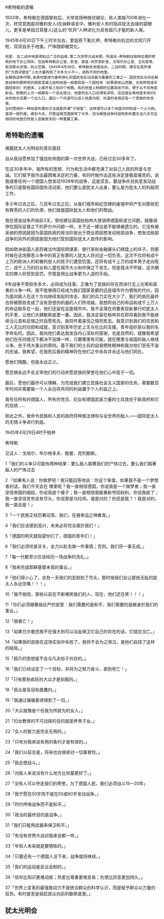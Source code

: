 #希特勒的遗嘱

1933年，希特勒在德国掌权后，大举宣扬种族优越论，称人类每700年进化一次，终究意图是将雅利安人(在纳粹语言中，雅利安人有时指非犹太血缘的碧眼儿，更多是单指日耳曼人)这么的“优异”人种进化为具有超凡才能的新人类。


1945年4月30日下午三时半左右，爱娃吞下氰化钾，希特勒向右边的太阳穴开
枪，双双自杀于地堡。尸体随即被焚化。

```
地堡: 在二战中地堡得到过广泛的运用.第二次世界大战末期，阿道夫·希特勒在柏林总理府修筑的地下办公场所。包括希特勒办公室、卧室，爱娃·布劳恩卧室，戈培尔办公室、卫兵室等。有加厚水泥墙，防止空袭。1945年4月30日，希特勒在地堡自杀。二战时期，德军在其所谓的“大西洋壁垒”上也大量构筑了许多大小不一，结构不同的地堡。
在解放战争时期,各类地堡成为垂死挣扎的国民党反动派最为重要的工事之一.国民党反动派在解放战争时期修筑的钢筋混凝土结构地堡一般都具有一个圆柱体（如果是依山而建，也有修筑成半圆柱体的）的堡体，上面开有三到四个枪眼。有的地堡上枪眼的位置高低不同，便于从不同角度射击。枪眼的上方一般都有一个突出部分。地堡的出入口也很有讲究，往往是在离地堡本体约5米的地方设置一个出入口，通过一个坑道可以进入地堡内部，坑道的末端还有一个宽敞的休息室。
当时惯用的一种地堡布置的方法就是所谓“子母堡”，这样便可以多个地堡共同构成一个火力网。
值得一提的是，直到今天，尽管运用范围狭窄了许多，但与解放战争时结构和布置方法几乎完全相同的地堡仍然是人民解放军的一种重要工事。
```

## 希特勒的遗嘱
 
揭露犹太人光明会的真实面目
 
自从我自愿参加了强加给帝国的第一次世界大战，已经过去30多年了。

在这30多年中，我所有的思想、行为和生活中都充满了对自己人民的热爱与忠诚。它们赋予我作出最困难决定的力量，有的时候作出这些决定是极度痛苦的。说我或者任何一个德国人想发动1939年的战争，这是谎言。要战争并且执意发动战争的只是那些国际国务活动家。他们要么是犹太人出身，要么是为犹太人的利益而工作。

多少年过去之后，几百年过去之后，从我们城市和纪念碑的废墟中将产生对那些犯有罪责的人们的仇恨，他们就是国际犹太人和他们的帮凶。

我在德波战争开始前3天，曾经建议英国驻柏林大使调停德国和波兰问题，就像调停在国际监督之下的萨尔州问题一样。关于这一建议是不能够被遗忘的。它没有被采纳的原因是因为英国执政的政治阶层出于商业原因想发动局部战争，想发动局部战争的另外的原因是因为他们受到国际犹太人宣传的影响。

假如欧洲各国人民将被当作国际阴谋家、银行家和金融寡头们棋盘上的卒子，则那时候在这场罪恶斗争中的真正有罪的人犹太人将对这一切负责。这次不仅将有成千上万的欧洲人的和雅利安人的孩子们遭受饥饿，还将有成千上万的成年男子走向死亡，成千上万的妇女和儿童在城市大火和炸弹之下丧生。但是我决不怀疑，这次确实的罪人将受到惩罚，尽管是用比战争更为人道的手段。

6年战争不管损失多大，必将成为往事，正像为了民族的存在而进行无上光荣和英勇的斗争一样。我不能够用已经成为我们国家首都的这座城市作为牺牲的代价。因为面对敌人在这个方向继续发起的攻击，我们的兵力实在大少了，我们的抵抗最终也将被那些变成了没有思想伪机器的人们所攻破。我想将自己的命运和成千上万人的命运联系在一起，他们还留在这座城市中。我不会落在将要表现新暴行的犹太人的手里，让他们大肆歇斯底里一番。因此，我决定留在柏林并在即将看到我不能继续当元首和总理之时自愿死去。我将怀着喜悦之情而死去。我意识到我们的农民和工人无比的功勋和成就，意识到青年历史上无与伦比的支援。青年组织是以我的名字命名的。因此，我向他们表达我发自内心深处的感谢，也是自然的，就像我希望他们在任何情况下都决不投降一样，只要哪里有可能，就在哪里与祖国的敌人继续斗争，忠于伟大事业的原则。基于我们的士兵的自我牺牲精神和我对他们至死不渝的忠诚，我希望，在我死后我的精神将在他们之中永存并永远与他们同在。

愿他们残酷，但是永远正义。

愿恐惧永远不会主宰他们的行动并愿民族的荣誉在他们心中高于一切。

最后，愿他们最终可以理解，为完成我们建立民族社会主义国家的任务，需要数百年时间并需要每一个人永远将共同的利益置于个人利益之上。

我号召所有的德国人，所有的党员、妇女和德国武装力量的士兵效忠于新政府和它的总统……

除此之外，我命令民族和人民的政府将种族法律和与全世界的敌人——国际犹太人的无情斗争进行到底。

1945年4月29日4时于柏林

希特勒

见证人：戈培尔、布尔格多夫、鲍曼、克列鲍斯。





1「我们的斗争只可能有两种结果：要么敌人踏著我们的尸体过去，要么我们踏著敌人的尸体过去   

2 「如果有人说：你做梦吧！我只能回答他说：你这个笨蛋，如果我不是一个梦想者的话，我们今天会在 哪里呢？我一直相信德国，你说我是一个做梦者；我一直坚信帝国的崛起，你说我是个傻子；我一直相信我能重新夺回权利，你说我疯了；我一直坚信贫穷会有尽头，你说那是乌托邦。谁是对的？你还是我？！我是对的，我一直会是！」   

3「一个民族正经历著动荡，我们，在被幸运之神垂青。」   

4「我们应该感到高兴，未来必将完全属於我们！」   

5「德国的明天就指望你们了，德国的青年们！」   
   
6「我们必须咬紧牙关，全力以赴去做一件事情；否则，我们将一事无成。」   

7「每一代都至少应该经历一场战争的洗礼。」   

8「我来完成耶稣基督未竟的事业。」   

9「他们得小心了，总有一天我们的忍耐到了尽头，那时侯我们会让那些无耻的犹太人永远住嘴！！！」   
   
10「我不相信，那些以前在不断嘲笑我们的人，现在，他们还在笑！！！」   
   
11「你们必须跟著我庄严的宣誓：我们需要的是和平，我们需要的是献身於我们的事业。」   

12「弱者亡！」   
   
13「如果日尔曼民族不在强大到可以浴血保卫它自己的存在的话，它就应当亡。」   
   
14「如果我的民族在这场实验中失败了，我将不会为之哭泣，是他们自找了这样的结局。」   

15「超凡的思想是不会与凡夫俗子共存的。」   
   
16「我们已经设定了一个目标，并将为之努力奋斗，直到死亡！」  

17「只有那些疯狂的大众才是驯服的。」   
   
18「民众是盲目和愚蠢的。」   

19「我通过循循善诱得到了一切。」   

20「大众就像是个任我为所欲为的女人。」   
   
21「妇女教育的不可动摇的目的就是养育子女。」   
   
22「女人的智力是完全无用的。」   
   
23「只有对我来说有用的条约才是有效的。」   

24「我们以前总是，将来也会继续对一切事冒险。」   
   
25「我总想战斗。」   
   
26「对敌人来说没有什么地方比坟墓更好了。」   
   
27「没有人可以夺走我们的荣誉。为了德国人民，我们必须战斗15—20年」   
   
28「我宁愿在50岁而不是在55或60岁发动战争。」   
   
29「时代呼唤战争而不是和平。」   
   
30「政治的最终目的是战争。」   
   
31「我们只能用武器来保卫和平。」   
   
32「有没有世界大战对我来说都一样。」   
  
33「年轻人本来就是要牺牲的。」   

34「只要还有一个德国人活下来，战争就将继续。」   
  
35「我们的运动是反议会制的。」   

36「信仰比知识更难动摇；热爱比尊重更难变易；仇恨比厌恶更加持久。」   

37「世界上变革的最强推动力不是统治群众的科学认识，而是赋予群众以力量的狂热，有时甚至是驱赶民众向前的歇斯底里。」



## 犹太光明会